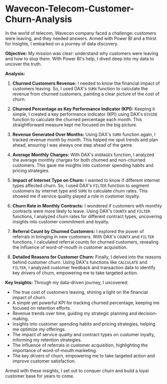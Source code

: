 # Wavecon-Telecom-Customer-Churn-Analysis
In the world of telecom, Wavecon company faced a challenge: customers were leaving, and they needed answers. Armed with Power BI and a thirst for insights, I embarked on a journey of data discovery.

**Objective:**
My mission was clear: understand why customers were leaving and how to stop them. With Power BI's help, I dived deep into my data to uncover the truth.

**Analysis:**
1. **Churned Customers Revenue:**
   I needed to know the financial impact of customers leaving. So, I used DAX's `SUMX` function to calculate the revenue from churned customers, painting a clear picture of the cost of churn.

2. **Churned Percentage as Key Performance Indicator (KPI):**
   Keeping it simple, I created a key performance indicator (KPI) using DAX's `DIVIDE` function to calculate the churned percentage each month. This straightforward measure kept me focused on the big picture.

3. **Revenue Generated Over Months:**
   Using DAX's `SUMX` function again, I tracked revenue month by month. This helped me spot trends and plan ahead, ensuring I was always one step ahead of the game.

4. **Average Monthly Charges:**
   With DAX's `AVERAGEX` function, I analyzed the average monthly charges for both churned and non-churned customers. This gave me insights into customer spending habits and pricing strategies.

5. **Impact of Internet Type on Churn:**
   I wanted to know if different internet types affected churn. So, I used DAX's `FILTER` function to segment customers by internet type and `SUMX` to calculate churn rates. This showed me if service quality played a role in customer loyalty.

6. **Churn Rate in Monthly Contracts:**
   I wondered if customers with monthly contracts were more likely to leave. Using DAX's `COUNTX` and `FILTER` functions, I analyzed churn rates for different contract types, uncovering insights into customer commitment and loyalty.

7. **Referral Count by Churned Customers:**
   I explored the power of referrals in bringing in new customers. With DAX's `COUNTX` and `FILTER` functions, I calculated referral counts for churned customers, revealing the influence of word-of-mouth in customer acquisition.

8. **Detailed Reasons for Customer Churn:**
   Finally, I delved into the reasons behind customer churn. Using DAX's functions like `CALCULATE` and `FILTER`, I analyzed customer feedback and transaction data to identify key drivers of churn, empowering me to take targeted action.

**Key Insights:**
Through my data-driven journey, I uncovered:
- The true cost of customers leaving, shining a light on the financial impact of churn.
- A simple yet powerful KPI for tracking churned percentage, keeping me focused on retention efforts.
- Revenue trends over time, guiding my strategic planning and decision-making.
- Insights into customer spending habits and pricing strategies, helping me optimize my offerings.
- The impact of service quality and contract types on customer loyalty, informing my retention strategies.
- The influence of referrals in customer acquisition, highlighting the importance of word-of-mouth marketing.
- The key drivers of churn, empowering me to take targeted action and improve customer satisfaction.

Armed with these insights, I set out to conquer churn and build a loyal customer base for years to come.

